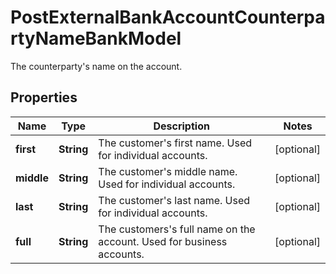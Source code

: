 

# PostExternalBankAccountCounterpartyNameBankModel

The counterparty's name on the account.

## Properties

| Name | Type | Description | Notes |
|------------ | ------------- | ------------- | -------------|
|**first** | **String** | The customer&#39;s first name. Used for individual accounts. |  [optional] |
|**middle** | **String** | The customer&#39;s middle name. Used for individual accounts. |  [optional] |
|**last** | **String** | The customer&#39;s last name. Used for individual accounts. |  [optional] |
|**full** | **String** | The customers&#39;s full name on the account. Used for business accounts. |  [optional] |



